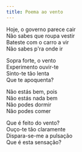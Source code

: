 ```yaml
---
title: Poema ao vento
---
```


Hoje, o governo parece cair  
Não sabes que roupa vestir  
Bateste com o carro a vir  
Não sabes p'ra onde ir  

Sopra forte, o vento  
Experimento ouvir-te  
Sinto-te tão lenta  
Que te apoquenta?  

Não estás bem, pois  
Não estás nada bem  
Não podes dormir  
Não podes comer  

Que é feito do vento?  
Ouço-te tão claramente  
Dispara-se-me a pulsação  
Que é esta sensação?  
